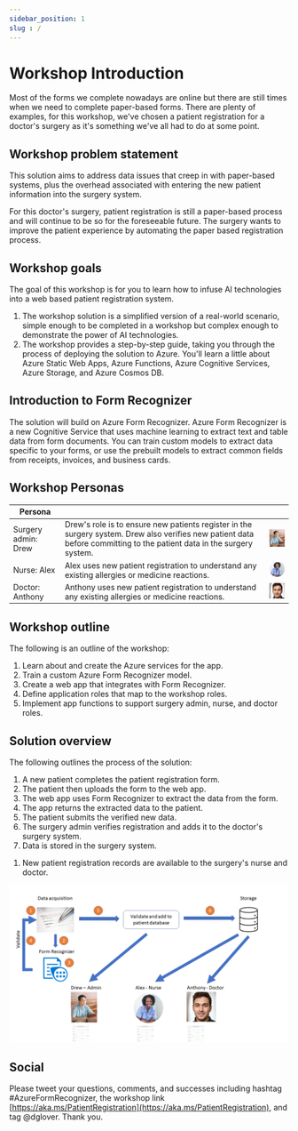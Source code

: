 ```yaml
---
sidebar_position: 1
slug : /
---
```


# Workshop Introduction

Most of the forms we complete nowadays are online but there are still times when we need to complete paper-based forms. There are plenty of examples, for this workshop, we've chosen a patient registration for a doctor's surgery as it's something we've all had to do at some point.

## Workshop problem statement

This solution aims to address data issues that creep in with paper-based systems, plus the overhead associated with entering the new patient information into the surgery system.

For this doctor's surgery, patient registration is still a paper-based process and will continue to be so for the foreseeable future. The surgery wants to improve the patient experience by automating the paper based registration process.

## Workshop goals

The goal of this workshop is for you to learn how to infuse AI technologies into a web based patient registration system.

1. The workshop solution is a simplified version of a real-world scenario, simple enough to be completed in a workshop but complex enough to demonstrate the power of AI technologies.
1. The workshop provides a step-by-step guide, taking you through the process of deploying the solution to Azure. You'll learn a little about Azure Static Web Apps, Azure Functions, Azure Cognitive Services, Azure Storage, and Azure Cosmos DB.

## Introduction to Form Recognizer

The solution will build on Azure Form Recognizer. Azure Form Recognizer is a new Cognitive Service that uses machine learning to extract text and table data from form documents. You can train custom models to extract data specific to your forms, or use the prebuilt models to extract common fields from receipts, invoices, and business cards.

## Workshop Personas

|  Persona |   | |
|---|---|---|
| Surgery admin: Drew |  Drew's role is to ensure new patients register in the surgery system. Drew also verifies new patient data before committing to the patient data in the surgery system. | ![The image shows the picture of an admin](../static/img/drew.png) |
| Nurse: Alex | Alex uses new patient registration to understand any existing allergies or medicine reactions. | ![The image shows the picture of a nurse](../static/img/alex.png) |
| Doctor: Anthony |  Anthony uses new patient registration to understand any existing allergies or medicine reactions. | ![The image shows the photo of a doctor](../static/img/anthony.jpg) |

## Workshop outline

The following is an outline of the workshop:

1. Learn about and create the Azure services for the app.
1. Train a custom Azure Form Recognizer model.
1. Create a web app that integrates with Form Recognizer.
1. Define application roles that map to the workshop roles.
1. Implement app functions to support surgery admin, nurse, and doctor roles.

## Solution overview

The following outlines the process of the solution:

1. A new patient completes the patient registration form.
1. The patient then uploads the form to the web app.
1. The web app uses Form Recognizer to extract the data from the form.
1. The app returns the extracted data to the patient.
1. The patient submits the verified new data.
1. The surgery admin verifies registration and adds it to the doctor's surgery system.
1. Data is stored in the surgery system.
<!-- 1. Document data is analyzed and translated. -->
1. New patient registration records are available to the surgery's nurse and doctor.

![The image shows the registration process](../static/img/registration_process.png)

<!-- ## Architecture

![The image shows the architecture of the solution](../static/img/architecture.png) -->

## Social

Please tweet your questions, comments, and successes including hashtag #AzureFormRecognizer, the workshop link [https://aka.ms/PatientRegistration](https://aka.ms/PatientRegistration), and tag @dglover. Thank you.
